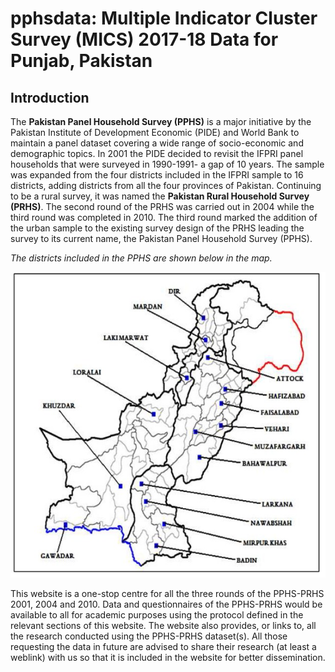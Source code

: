 # pphsdata: Multiple Indicator Cluster Survey (MICS) 2017-18 Data for Punjab, Pakistan

## Introduction
The **Pakistan Panel Household Survey (PPHS)** is a major initiative by the Pakistan Institute of Development Economic (PIDE) and World Bank to maintain a panel dataset covering a wide range of socio-economic and demographic topics. In 2001 the PIDE decided to revisit the IFPRI panel households that were surveyed in 1990-1991- a gap of 10 years. The sample was expanded from the four districts included in the IFPRI sample to 16 districts, adding districts from all the four provinces of Pakistan. Continuing to be a rural survey, it was named the **Pakistan Rural Household Survey (PRHS)**. The second round of the PRHS was carried out in 2004 while the third round was completed in 2010. The third round marked the addition of the urban sample to the existing survey design of the PRHS leading the survey to its current name, the Pakistan Panel Household Survey (PPHS).

*The districts included in the PPHS are shown below in the map.*


![alt text](images/map.jpg)



This website is a one-stop centre for all the three rounds of the PPHS-PRHS 2001, 2004 and 2010. Data and questionnaires of the PPHS-PRHS would be available to all for academic purposes using the protocol defined in the relevant sections of this website. The website also provides, or links to, all the research conducted using the PPHS-PRHS dataset(s). All those requesting the data in future are advised to share their research (at least a weblink) with us so that it is included in the website for better dissemination.